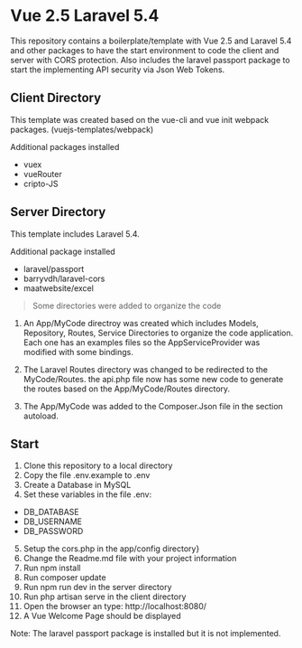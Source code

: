 # Vue 2.5 Laravel 5.4
This repository contains a boilerplate/template with Vue 2.5 and Laravel 5.4 and other packages to have the start environment to code the client and server with CORS protection. Also includes the laravel passport package to start the implementing API security via Json Web Tokens.
## Client Directory
This template was created based on the vue-cli and vue init webpack packages. (vuejs-templates/webpack)

Additional packages installed 
- vuex
- vueRouter
- cripto-JS

## Server Directory
This template includes Laravel 5.4.

Additional package installed 
- laravel/passport
- barryvdh/laravel-cors
- maatwebsite/excel


>Some directories were added to organize the code
1. An App/MyCode directroy was created which includes Models, Repository, Routes, Service Directories to organize the code application. Each one has an examples files so the AppServiceProvider was modified with some bindings.

2. The Laravel Routes directory was changed to be redirected to the MyCode/Routes. the api.php file now has some new code to generate the routes based on the App/MyCode/Routes directory.

3. The App/MyCode was added to the Composer.Json file in the section autoload.

## Start
1. Clone this repository to a local directory
2. Copy the file .env.example to .env
3. Create a Database in MySQL
4. Set these variables in the file .env:
- DB_DATABASE 
- DB_USERNAME 
- DB_PASSWORD
5. Setup the cors.php in the app/config directory}
6. Change the Readme.md file with your project information
7. Run npm install
8. Run composer update
9. Run npm run dev in the server directory
10. Run php artisan serve in the client directory
11. Open the browser an type: http://localhost:8080/
12. A Vue Welcome Page should be displayed

Note: The laravel passport package is installed but it is not implemented.


